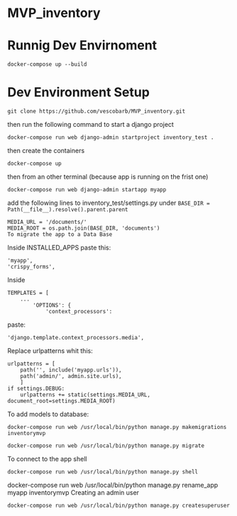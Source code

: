 # MVP_inventory

# Runnig Dev Envirnoment

```
docker-compose up --build
```

# Dev Environment Setup

```
git clone https://github.com/vescobarb/MVP_inventory.git
```
then run the following command to start a django project

```
docker-compose run web django-admin startproject inventory_test .
```

then create the containers

```
docker-compose up
```

then from an other terminal (because app is running on the frist one)

```
docker-compose run web django-admin startapp myapp
```

add the following lines to inventory_test/settings.py under ``` BASE_DIR = Path(__file__).resolve().parent.parent ```

```
MEDIA_URL = '/documents/'
MEDIA_ROOT = os.path.join(BASE_DIR, 'documents')
To migrate the app to a Data Base
```

Inside INSTALLED_APPS paste this:
```
'myapp',
'crispy_forms',
```
Inside
``` 
TEMPLATES = [
    ...
        'OPTIONS': {
            'context_processors':
```
paste:
```
'django.template.context_processors.media',
```
Replace urlpatterns whit this:
```
urlpatterns = [
    path('', include('myapp.urls')),
    path('admin/', admin.site.urls),
    ]
if settings.DEBUG:
    urlpatterns += static(settings.MEDIA_URL, document_root=settings.MEDIA_ROOT)
```

To add models to database:

```
docker-compose run web /usr/local/bin/python manage.py makemigrations inventorymvp
```

```
docker-compose run web /usr/local/bin/python manage.py migrate
```

To connect to the app shell

```
docker-compose run web /usr/local/bin/python manage.py shell
```
docker-compose run web /usr/local/bin/python manage.py rename_app myapp inventorymvp
Creating an admin user

```
docker-compose run web /usr/local/bin/python manage.py createsuperuser
```

